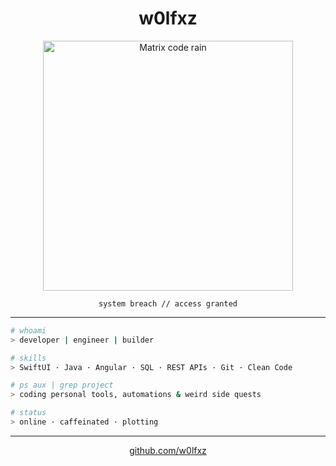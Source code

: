 <h1 align="center">w0lfxz</h1>
<p align="center">
  <img src="https://media0.giphy.com/media/v1.Y2lkPTc5MGI3NjExeDQ5bDJnb3oydGxpa2ZxZTJkMjF3ZWxpbzlrZWwzZ2p2MXd0YmI4aCZlcD12MV9pbnRlcm5hbF9naWZfYnlfaWQmY3Q9cw/NxAmVSgImEmSgEvQSt/giphy.gif" width="400" alt="Matrix code rain">
</p>
<p align="center"><code>system breach // access granted</code></p>

---

```bash
# whoami
> developer | engineer | builder
```

```bash
# skills
> SwiftUI · Java · Angular · SQL · REST APIs · Git · Clean Code
```

```bash
# ps aux | grep project
> coding personal tools, automations & weird side quests
```

```bash
# status
> online · caffeinated · plotting
```

---

<p align="center">
  <a href="https://github.com/w0lfxz">github.com/w0lfxz</a>
</p>
